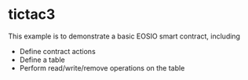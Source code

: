 # tictac3

This example is to demonstrate a basic EOSIO smart contract, including

- Define contract actions
- Define a table
- Perform read/write/remove operations on the table
